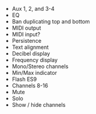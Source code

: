 - Aux 1, 2, and 3-4
- EQ
- Ban duplicating top and bottom
- MIDI output
- MIDI input?
- Persistence
- Text alignment
- Decibel display
- Frequency display
- Mono/Stereo channels
- Min/Max indicator
- Flash ES9
- Channels 8-16
- Mute
- Solo
- Show / hide channels
